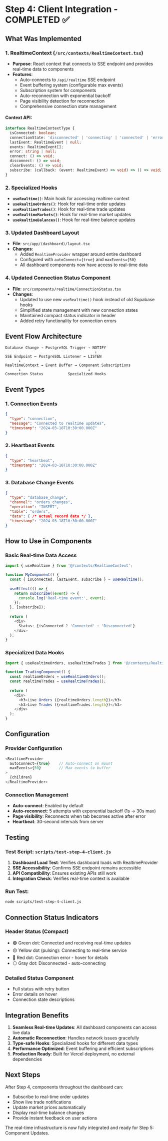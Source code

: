 # Step 4: Client Integration - COMPLETED ✅

## What Was Implemented

### 1. RealtimeContext (`/src/contexts/RealtimeContext.tsx`)
- **Purpose**: React context that connects to SSE endpoint and provides real-time data to components
- **Features**:
  - Auto-connects to `/api/realtime` SSE endpoint
  - Event buffering system (configurable max events)
  - Subscription system for components
  - Auto-reconnection with exponential backoff
  - Page visibility detection for reconnection
  - Comprehensive connection state management

#### Context API:
```typescript
interface RealtimeContextType {
  isConnected: boolean;
  connectionState: 'disconnected' | 'connecting' | 'connected' | 'error';
  lastEvent: RealtimeEvent | null;
  events: RealtimeEvent[];
  error: string | null;
  connect: () => void;
  disconnect: () => void;
  clearEvents: () => void;
  subscribe: (callback: (event: RealtimeEvent) => void) => () => void;
}
```

### 2. Specialized Hooks
- **`useRealtime()`**: Main hook for accessing realtime context
- **`useRealtimeOrders()`**: Hook for real-time order updates
- **`useRealtimeTrades()`**: Hook for real-time trade updates  
- **`useRealtimeMarkets()`**: Hook for real-time market updates
- **`useRealtimeBalances()`**: Hook for real-time balance updates

### 3. Updated Dashboard Layout
- **File**: `src/app/(dashboard)/layout.tsx`
- **Changes**:
  - Added `RealtimeProvider` wrapper around entire dashboard
  - Configured with `autoConnect={true}` and `maxEvents={50}`
  - All dashboard components now have access to real-time data

### 4. Updated Connection Status Component
- **File**: `src/components/realtime/ConnectionStatus.tsx`
- **Changes**:
  - Updated to use new `useRealtime()` hook instead of old Supabase hooks
  - Simplified state management with new connection states
  - Maintained compact status indicator in header
  - Added retry functionality for connection errors

## Event Flow Architecture

```
Database Change → PostgreSQL Trigger → NOTIFY
                                        ↓
SSE Endpoint ← PostgreSQL Listener ← LISTEN
      ↓
RealtimeContext → Event Buffer → Component Subscriptions
      ↓                              ↓
Connection Status           Specialized Hooks
```

## Event Types

### 1. Connection Events
```json
{
  "type": "connection",
  "message": "Connected to realtime updates", 
  "timestamp": "2024-03-18T10:30:00.000Z"
}
```

### 2. Heartbeat Events
```json
{
  "type": "heartbeat",
  "timestamp": "2024-03-18T10:30:00.000Z"
}
```

### 3. Database Change Events
```json
{
  "type": "database_change",
  "channel": "orders_changes",
  "operation": "INSERT",
  "table": "orders",
  "data": { /* actual record data */ },
  "timestamp": "2024-03-18T10:30:00.000Z"
}
```

## How to Use in Components

### Basic Real-time Data Access
```typescript
import { useRealtime } from '@/contexts/RealtimeContext';

function MyComponent() {
  const { isConnected, lastEvent, subscribe } = useRealtime();
  
  useEffect(() => {
    return subscribe((event) => {
      console.log('Real-time event:', event);
    });
  }, [subscribe]);
  
  return (
    <div>
      Status: {isConnected ? 'Connected' : 'Disconnected'}
    </div>
  );
}
```

### Specialized Data Hooks
```typescript
import { useRealtimeOrders, useRealtimeTrades } from '@/contexts/RealtimeContext';

function TradingComponent() {
  const realtimeOrders = useRealtimeOrders();
  const realtimeTrades = useRealtimeTrades();
  
  return (
    <div>
      <h3>Live Orders ({realtimeOrders.length})</h3>
      <h3>Live Trades ({realtimeTrades.length})</h3>
    </div>
  );
}
```

## Configuration

### Provider Configuration
```typescript
<RealtimeProvider 
  autoConnect={true}    // Auto-connect on mount
  maxEvents={50}        // Max events to buffer
>
  {children}
</RealtimeProvider>
```

### Connection Management
- **Auto-connect**: Enabled by default
- **Auto-reconnect**: 5 attempts with exponential backoff (1s → 30s max)
- **Page visibility**: Reconnects when tab becomes active after error
- **Heartbeat**: 30-second intervals from server

## Testing

### Test Script: `scripts/test-step-4-client.js`
1. **Dashboard Load Test**: Verifies dashboard loads with RealtimeProvider
2. **SSE Accessibility**: Confirms SSE endpoint remains accessible
3. **API Compatibility**: Ensures existing APIs still work
4. **Integration Check**: Verifies real-time context is available

### Run Test:
```bash
node scripts/test-step-4-client.js
```

## Connection Status Indicators

### Header Status (Compact)
- 🟢 Green dot: Connected and receiving real-time updates
- 🟡 Yellow dot (pulsing): Connecting to real-time service  
- 🔴 Red dot: Connection error - hover for details
- ⚪ Gray dot: Disconnected - auto-connecting

### Detailed Status Component
- Full status with retry button
- Error details on hover
- Connection state descriptions

## Integration Benefits

1. **Seamless Real-time Updates**: All dashboard components can access live data
2. **Automatic Reconnection**: Handles network issues gracefully
3. **Type-safe Hooks**: Specialized hooks for different data types
4. **Performance Optimized**: Event buffering and efficient subscriptions
5. **Production Ready**: Built for Vercel deployment, no external dependencies

## Next Steps

After Step 4, components throughout the dashboard can:
- Subscribe to real-time order updates
- Show live trade notifications  
- Update market prices automatically
- Display real-time balance changes
- Provide instant feedback on user actions

The real-time infrastructure is now fully integrated and ready for Step 5: Component Updates. 